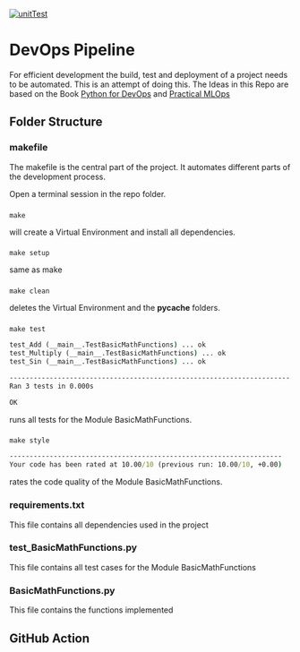 [![unitTest](https://github.com/TobiasRothlin/DevOpsPipeline/actions/workflows/CodeTest.yml/badge.svg)](https://github.com/TobiasRothlin/DevOpsPipeline/actions/workflows/CodeTest.yml)

# DevOps Pipeline
For efficient development the build, test and deployment of a project needs to be automated. This is an attempt of doing this. The Ideas in this Repo are based on the Book [Python for DevOps](https://www.oreilly.com/library/view/python-for-devops/9781492057680/) 
and [Practical MLOps](https://www.oreilly.com/library/view/practical-mlops/9781098103002/)

## Folder Structure

### makefile
The makefile is the central part of the project. It automates different parts of the development process.

Open a terminal session in the repo folder.
###
```
make
```
will create a Virtual Environment and install all dependencies.
###
```
make setup 
```
same as make
###
```
make clean 
```
deletes the Virtual Environment and the __pycache__ folders.
###
```
make test 
```
```cmd
test_Add (__main__.TestBasicMathFunctions) ... ok
test_Multiply (__main__.TestBasicMathFunctions) ... ok
test_Sin (__main__.TestBasicMathFunctions) ... ok

----------------------------------------------------------------------
Ran 3 tests in 0.000s

OK
```
runs all tests for the Module BasicMathFunctions.
###
```
make style
```
```cmd
--------------------------------------------------------------------
Your code has been rated at 10.00/10 (previous run: 10.00/10, +0.00)
```

rates the code quality of the Module BasicMathFunctions.

### requirements.txt
This file contains all dependencies used in the project

### test_BasicMathFunctions.py
This file contains all test cases for the Module BasicMathFunctions

### BasicMathFunctions.py
This file contains the functions implemented


## GitHub Action
